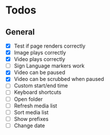 # Todos

## General

- [X] Test if page renders correctly
- [X] Image plays correctly
- [X] Video plays correctly
- [ ] Sign Language markers work
- [X] Video can be paused
- [X] Video can be scrubbed when paused
- [ ] Custom start/end time
- [ ] Keyboard shortcuts
- [ ] Open folder
- [ ] Refresh media list
- [ ] Sort media list
- [ ] Show prefixes
- [ ] Change date
